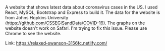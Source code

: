 A website that shows latest data about coronavirus cases in the US. I used React, MySQL, Bootstrap and Express to build it. The data for the website is from Johns Hopkins University (https://github.com/CSSEGISandData/COVID-19). The graphs on the website doesn't work on Safari. I'm trying to fix this issue. Please use Chrome to see the website.

Link: https://relaxed-swanson-3156fc.netlify.com/


